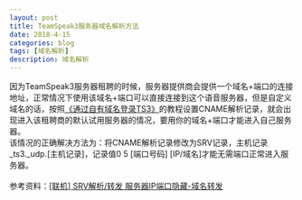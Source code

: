 ```yaml
---
layout: post
title: TeamSpeak3服务器域名解析方法
date: 2018-4-15
categories: blog
tags: [域名解析]
description: 域名解析
---
```


因为TeamSpeak3服务器租聘的时候，服务器提供商会提供一个域名+端口的连接地址，正常情况下使用该域名+端口可以直接连接到这个语音服务器，但是自定义域名的话，按照<a href="http://ts1.cn/problem/ts3/213.html">《通过自有域名登录TS3》</a>的教程设置CNAME解析记录，就会出现进入该租聘商的默认试用服务器的情况，要用你的域名+端口才能进入自己服务器。
<br>该情况的正确解决方法为：将CNAME解析记录修改为<a color=red>SRV</a>记录，主机记录<a color=red>_ts3._udp.[主机记录]</a>，记录值<a color=red>0 5 [端口号码] [IP/域名]</a>才能无需端口正常进入服务器。
<br>
<br>参考资料：<a href="http://www.zuimc.com/forum.php?mod=viewthread&tid=47131&highlight=ip">[联机] SRV解析/转发 服务器IP端口隐藏-域名转发</a>
